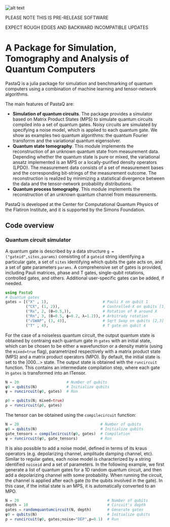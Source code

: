 ![alt text](https://github.com/GTorlai/PastaQ.jl/blob/master/docs/pastaQ_logo.jpg?raw=true)

PLEASE NOTE THIS IS PRE-RELEASE SOFTWARE 

EXPECT ROUGH EDGES AND BACKWARD INCOMPATIBLE UPDATES

# A Package for Simulation, Tomography and Analysis of Quantum Computers

PastaQ is a julia package for simulation and benchmarking of quantum computers using a combination of machine learning and tensor-network algorithms.

The main features of PastaQ are:
+ **Simulation of quantum circuits**. The package provides a simulator based on Matrix Product States (MPS) to simulate quantum circuits compiled into a set of quantum gates. Noisy circuits are simulated by specifying a noise model, which is applied to each quantum gate. We show as examples two quantum algorithms: the quantum Fourier transforrm and the variational quantum eigensolver.
+ **Quantum state tomography**. This module implements the reconstruction of an unknown quantum state from measurement data. Depending whether the quantum state is pure or mixed, the variational ansatz implemented is an MPS or a locally-purified density operators (LPDO). The measurement data consists of a set of measurement bases and the corresponding bit-strings of the measurement outcome. The reconstruction is realized by minimizing a statistical divergence between the data and the tensor-network probability distributions.
+ **Quantum process tomography**. This module implements the reconstruction of an unknown quantum channel from measurements.

PastaQ is developed at the Center for Computational Quantum Physics of the Flatiron Institute, and it is supported by the Simons Foundation.

## Code overview

### Quantum circuit simulator
A quantum gate is described by a data structure `g = ("gateid",sites,params)` consisting of a `gateid` string identifying a particular gate, a set of `sites` identifying which qubits the gate acts on, and a set of gate parameters `params`. A comprehensive set of gates is provided, including Pauli matrices, phase and T gates, single-qubit rotations, controlled gates, and others. Additional user-specific gates can be added, if needed.

```julia
using PastaQ
# Quantum gates
gates = [("X" , 1),                        # Pauli X on qubit 1
         ("CX", (1, 2)),                   # Controlled-X on qubits [1,2]
         ("Rx", 2, (θ=0.5,)),              # Rotation of θ around X
         ("Rn", 3, (θ=0.5, ϕ=0.2, λ=1.2)), # Arbitrady rotation
         ("√SWAP", (3, 4)],                # Sqrt Swap on qubits [2,3]
         ("T" , 4),                        # T gate on qubit 4
```

For the case of a noiseless quantum circuit, the output quantum state is obtained by contraing each quantum gate in `gates` with an initial state, which can be chosen to be either a wavefunction or a density matrix (using the `mixed=true` flag), parametrized respectively with a matrix product state (MPS) and a matrix product operators (MPO). By default, the initial state is set to the |000...> state. The output state is obtained with the `runcircuit` function. This contains an intermediate compilation step, where each gate in `gates` is transformed into an ITensor.

```julia
N = 20                     # Number of qubits
ψ0 = qubits(N)             # Initialize qubits
ψ = runcircuit(ψ0, gates)  # Run

ρ0 = qubits(N; mixed=true)
ρ = runcircuit(ρ0, gates)
```
The tensor can be obtained using the `compilecircuit` function:
```julia
N = 20                                    # Number of qubits
ψ0 = qubits(N)                            # Initialize qubits
gate_tensors = compilecircuit(ψ0, gates)  # Compilation
ψ = runcircuit(ψ0, gate_tensors)          # Run
```

It is also possible to add a noise model, defined in terms of its kraus operators (e.g. depolarizing channel, amplitude damping channel, etc). Similar to regular gates, each noise model is characterized by a string identified `noiseid` and a set of parameters. In the following example, we first generate a list of quantum gates for a 1D random quantum circuit, and then add a depolarizing channel with some probability. When running the circuit, the channel is applied after each gate (to the qubits involved in the gate). In this case, if the initial state is an MPS, it is automatically converted to an MPO.

```julia
N = 20                                       # Number of qubits
depth = 10                                   # Circuit's depth
gates = randomquantumcircuit(N, depth)       # Generate gates
ψ0 = qubits(N)                               # Initialize qubits
ρ = runcircuit(ψ0, gates;noise="DEP",p=0.1)  # Run
```

